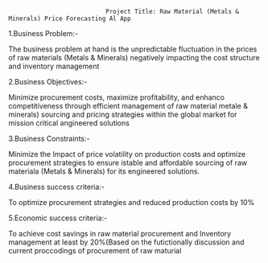                                Project Title: Raw Material (Metals & Minerals) Price Forecasting Al App 

1.Business Problem:-
 
The business problem at hand is the unpredictable fluctuation in the prices of raw materials (Metals & Minerals) negatively impacting the cost structure and inventory management 
 
2.Business Objectives:- 
 
 Minimize procurement costs, maximize profitability, and enhanco competitiveness through efficient management of raw material metale & minerals) sourcing and pricing strategies within the
 global market for mission critical angineered solutions 

3.Business Constraints:- 
 
Minimize the Impact of price volatility on production costs and optimize procurement strategies to ensure istable and affordable sourcing of raw materiala (Metals & Minerals) for its 
engineered solutions. 

4.Business success criteria:- 
 
To optimize procurement strategies and reduced production costs by 10% 

5.Economic success criteria:- 

To achieve cost savings in raw material procurement and Inventory management at least by 20%(Based on the futictionally discussion and current proccodings of procurement of raw maturial 
